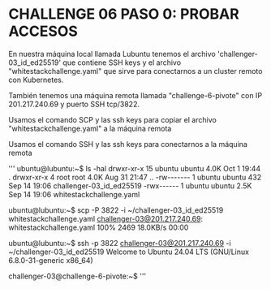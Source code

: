 # CHALLENGE 06 PASO 0: PROBAR ACCESOS

En nuestra máquina local llamada Lubuntu tenemos el archivo 'challenger-03_id_ed25519' que contiene SSH keys y el archivo "whitestackchallenge.yaml" que sirve para conectarnos a un cluster remoto con Kubernetes.

También tenemos una máquina remota llamada "challenge-6-pivote" con IP 201.217.240.69 y puerto SSH tcp/3822.

Usamos el comando SCP y las ssh keys para copiar el archivo "whitestackchallenge.yaml" a la máquina remota

Usamos el comando SSH y las ssh keys para conectarnos a la máquina remota

'''
ubuntu@lubuntu:~$ ls -hal
drwxr-xr-x 15 ubuntu ubuntu 4.0K Oct  1 19:44 .
drwxr-xr-x  4 root   root   4.0K Aug 31 21:47 ..
-rw-------  1 ubuntu ubuntu  432 Sep 14 19:06 challenger-03_id_ed25519
-rwx------  1 ubuntu ubuntu 2.5K Sep 14 19:06 whitestackchallenge.yaml

ubuntu@lubuntu:~$ scp -P 3822 -i ~/challenger-03_id_ed25519 whitestackchallenge.yaml  challenger-03@201.217.240.69:
whitestackchallenge.yaml                                                                   100% 2469    18.0KB/s   00:00

ubuntu@lubuntu:~$ ssh -p 3822  challenger-03@201.217.240.69  -i ~/challenger-03_id_ed25519
Welcome to Ubuntu 24.04 LTS (GNU/Linux 6.8.0-31-generic x86_64)

challenger-03@challenge-6-pivote:~$
'''

